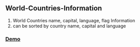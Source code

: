 ## World-Countries-Information
1. World Countries name, capital, language, flag Information
2. can be sorted by country name, capital and language
### [Demo](https://moscuet.github.io/World-Countries-Information/)
